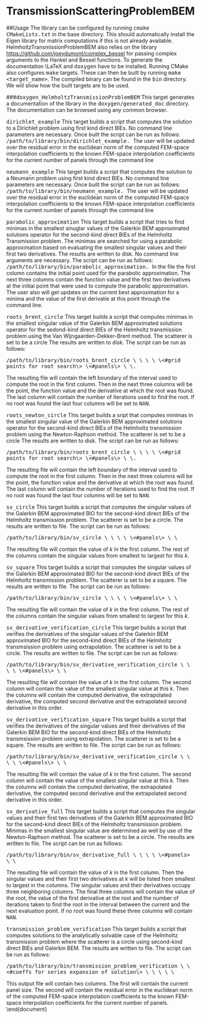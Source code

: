 # TransmissionScatteringProblemBEM
##Usage
The library can be configured by running <tt>cmake CMakeLists.txt</tt> in the base directory.
This should automatically install the Eigen library for matrix computations if this is not already available.
HelmholtzTransmissionProblemBEM also relies on the library https://github.com/joeydumont/complex_bessel for passing complex arguments to the Hankel and Bessel functions.
To generate the documentation \LaTeX and <tt>doxygen</tt> have to be installed.
Running CMake also configures <tt>make</tt> targets.
These can then be built by running <tt>make <target_name></tt>.
The compiled binary can be found in the <tt>bin</tt> directory.
We will show how the built targets are to be used.

###<tt>doxygen_HelmholtzTransmissionProblemBEM</tt>
This target generates a documentation of the library in the <tt>doxygen/generated_doc</tt> directory.
The documentation can be browsed using any common browser.

<tt>dirichlet_example</tt>
This target builds a script that computes the solution to a Dirichlet problem
using first kind direct BIEs.
No command line parameters are necessary.
Once built the script can be run as follows: 
<tt>
/path/to/library/bin/dirichlet_example.
</tt>
The user will be updated over the residual error in the euclidean norm of the computed FEM-space interpolation coefficients to the known FEM-space interpolation coefficients for the current number of panels through the command line
 
<tt>neumann_example</tt>
This target builds a script that computes the solution to a Neumann problem
using first kind direct BIEs.
No command line parameters are necessary.
Once built the script can be run as follows: 
<tt>
/path/to/library/bin/neumann_example.
</tt>
The user will be updated over the residual error in the euclidean norm of the computed FEM-space interpolation coefficients to the known FEM-space interpolation coefficients for the current number of panels through the command line

<tt>parabolic_approximation</tt>
This target builds a script that tries to find minimas in the smallest sinuglar values
of the Galerkin BEM approximated solutions operator for the second-kind direct BIEs of 
the Helmholtz Transmission problem.
The minimas are searched for using a parabolic approximation
based on evaluating the smallest singular values and their first
two derivatives.
The results are written to disk.
No command line arguments are necessary.
The script can be run as follows:
<tt>
/path/to/library/bin/parabolic_approximation.
</tt>
In the file the first column contains the initial point used for the parabolic approximation.
The next three columns contain the function value and the first two derivatives at the initial point that were used to compute the parabolic approximation.
The user also will get updates on the current best approximation for a minima and the value of the first derivatie at this point through the command line.

<tt>roots_brent_circle</tt>
This target builds a script that computes minimas in the smallest singular value of the
Galerkin BEM approximated solutions operator for the sedond-kind direct BIEs of the Helmholtz
transmission problem using the Van Wijngaarden-Dekker-Brent method.
The scatterer is set to be a circle
The results are written to disk.
The script can be run as follows:

<tt>
/path/to/library/bin/roots_brent_circle \<radius of circle\> 
    \<refraction inside\> \<refraction outside\> \<wavenumber\> 
    \<#grid points for root search\> \<#panels\> 
    \<order of quadrature rule\> \<outputfile\>.
</tt>

The resulting file will contain the left boundary of the interval used to compute the root in the first column. 
Then in the next three columns will be the point, the function value and the derivative at which the root was found.
The last column will contain the number of iterations used to find the root.
If no root was found the last four columns will be set to <tt>NAN</tt>.

<tt>roots_newton_circle</tt>
This target builds a sript that computes minimas in the smallest singular value of the
Galerkin BEM approximated solutions operator for the second-kind direct BIEs of the Helmholtz
transmission problem using the Newton-Raphson method.
The scatterer is set to be a circle
The results are written to disk.
The script can be run as follows:

<tt>
/path/to/library/bin/roots_brent_circle \<radius of circle\> 
    \<refraction inside\> \<refraction outside\> \<wavenumber\> 
    \<#grid points for root search\> \<#panels\> 
    \<order of quadrature rule\> \<outputfile\>.
</tt>

The resulting file will contain the left boundary of the interval used to compute the root in the first column. 
Then in the next three columns will be the point, the function value and the derivative at which the root was found.
The last column will contain the number of iterations used to find the root.
If no root was found the last four columns will be set to <tt>NAN</tt>.

<tt>sv_circle</tt>
This target builds a script that computes the singular values
of the Galerkin BEM approximated BIO for the
second-kind direct BIEs of the Helmholtz
transmission problem.
The scatterer is set to be a circle.
The results are written to file.
The script can be run as follows:

<tt>
/path/to/library/bin/sv_circle \<radius of circle\> 
    \<refraction inside\> \<refraction outside\> \<wavenumber\>
    \<#panels\> \<order of quadrature rule\> \<outputfile\>
</tt>

The resulting file will contain the value of $k$ in the first column.
The rest of the columns contain the singular values from smallest to largest for this $k$.

<tt>sv_square</tt>
This target builds a script that computes the singular values
of the Galerkin BEM approximated BIO for the
second-kind direct BIEs of the Helmholtz
transmission problem.
The scatterer is set to be a square.
The results are written to file.
The script can be run as follows:

<tt>
/path/to/library/bin/sv_circle \<half of side length of square\> 
    \<refraction inside\> \<refraction outside\> \<wavenumber\>
    \<#panels\> \<order of quadrature rule\> \<outputfile\>
</tt>

The resulting file will contain the value of $k$ in the first column.
The rest of the columns contain the singular values from smallest to largest for this $k$.


<tt>sv_derivative_verification_circle</tt>
This target builds a script that verifies the derivatives of the singular
values of the Galerkin BEM approximated BIO for the
second-kind direct BIEs of the Helmholtz transmsission problem
using extrapolation.
The scatterer is set to be a circle.
The results are written to file.
The script can be run as follows:

<tt>
/path/to/library/bin/sv_derivative_verification_circle 
    \<radius of circle\> \<refraction inside\> \<refraction outside\> 
    \<wavenumber\> \<#panels\> \<order of quadrature rule\> \<outputfile\>
</tt>

The resulting file will contain the value of $k$ in the first column.
The second column will contain the value of the smallest singular value at this $k$.
Then the columns will contain the computed derivative, the extrapolated derivative, the computed second derivative and the extrapolated second derivative in this order.

<tt>sv_derivative_verification_square</tt>
This target builds a script that verifies the derivatives of the singular
values and their derivatives of the Galerkin BEM BIO for the
second-kind direct BIEs of the Helmholtz transmsission problem
using extrapolation.
The scatterer is set to be a square.
The results are written to file.
The script can be run as follows:

<tt>
/path/to/library/bin/sv_derivative_verification_circle 
    \<half side length of square\> \<refraction inside\> 
    \<refraction outside\> \<wavenumber\> \<#panels\> 
    \<order of quadrature rule\> \<outputfile\>
</tt>

The resulting file will contain the value of $k$ in the first column.
The second column will contain the value of the smallest singular value at this $k$.
Then the columns will contain the computed derivative, the extrapolated derivative, the computed second derivative and the extrapolated second derivative in this order.

<tt>sv_derivative_full</tt>
This target builds a script that computes the singular values and
their first two derivatives of the Galerkin BEM
approximated BIO for the second-kind direct BIEs of the Helmholtz
transmission problem.
Minimas in the smallest singular value are determined as well
by use of the Newton-Raphson method.
The scatterer is set to be a circle.
The results are written to file.
The script can be run as follows:

<tt>
/path/to/library/bin/sv_derivative_full \<radius of circle> 
    \<refraction inside> \<refraction outside> \<wavenumber>
    \<#panels> \<order of quadrature rule> \<outputfile>
</tt>

The resulting file will contain the value of $k$ in the first column.
Then the singular values and their first two derivatives at $k$ will be listed from smallest to largest in the columns.
The singular values and their derivatives occupy three neighboring columns.
The final three columns will contain the value of the root, the value of the first derivative at the root and the number of iterations taken to find the root in the interval between the current and the next evaluation point.
If no root was found these three columns will contain <tt>NAN</tt>.

<tt>transmission_problem_verification</tt>
This target builds a script that computes solutions to
the analytically solvable case of the Helmholtz transmission
problem where the scatterer is a circle using second-kind direct
BIEs and Galerkin BEM.
The results are written to file.
The script can be run as follows:

<tt>
/path/to/library/bin/transmission_problem_verification 
    \<radius of circle\> \<#coeffs for series expansion of solution\> 
    \<refraction inside\> \<refraction outside\> \<wavenumber\>
    \<order of quadrature rule\> \<outputfile\>
</tt>

This output file will contain two columns.
The first will contain the current panel size.
The second will contain the residual error in the euclidean norm of the computed FEM-space interpolation coefficients to the known FEM-space interpolation coefficients for the current number of panels.
\end{document}
